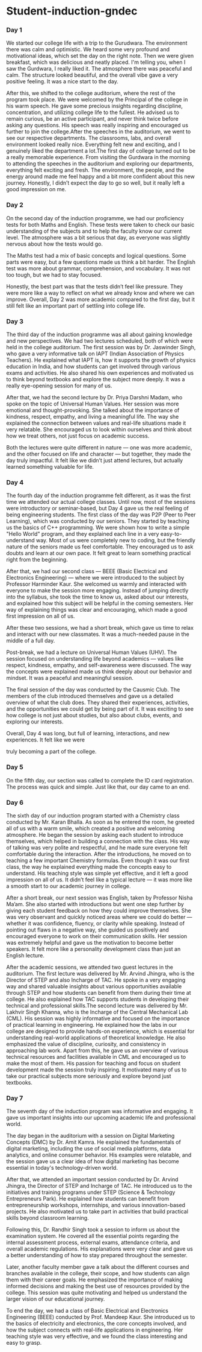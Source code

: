 # Student-induction-gndec
### Day 1

We started our college life with a trip to the Gurudwara. The environment there was calm and optimistic. We heard some very profound and motivational ideas, which set the day on the right note. Then we were given breakfast, which was delicious and neatly placed.
I'm telling you, when I saw the Gurdwara, I really liked it. The atmosphere there was peaceful and calm. The structure looked beautiful, and the overall vibe gave a very positive feeling. It was a nice start to the day.

After this, we shifted to the college auditorium, where the rest of the program took place. We were welcomed by the Principal of the college in his warm speech. He gave some precious insights regarding discipline, concentration, and utilizing college life to the fullest. He advised us to remain curious, be an active participant, and never think twice before asking any questions. His speech was really inspiring and encouraged us further to join the college.After the speeches in the auditorium, we went to see our respective departments. The classrooms, labs, and overall environment looked really nice. Everything felt new and exciting, and I genuinely liked the department a lot.The first day of college turned out to be a really memorable experience. From visiting the Gurdwara in the morning to attending the speeches in the auditorium and exploring our departments, everything felt exciting and fresh. The environment, the people, and the energy around made me feel happy and a bit more confident about this new journey. Honestly, I didn’t expect the day to go so well, but it really left a good impression on me.

### Day 2

On the second day of the induction programme, we had our proficiency tests for both Maths and English. These tests were taken to check our basic understanding of the subjects and to help the faculty know our current level. The atmosphere was a bit serious that day, as everyone was slightly nervous about how the tests would go.

The Maths test had a mix of basic concepts and logical questions. Some parts were easy, but a few questions made us think a bit harder. The English test was more about grammar, comprehension, and vocabulary. It was not too tough, but we had to stay focused.

Honestly, the best part was that the tests didn’t feel like pressure. They were more like a way to reflect on what we already know and where we can improve. Overall, Day 2 was more academic compared to the first day, but it still felt like an important part of settling into college life.

### Day 3

The third day of the induction programme was all about gaining knowledge and new perspectives. We had two lectures scheduled, both of which were held in the college auditorium. The first session was by Dr. Jaswinder Singh, who gave a very informative talk on IAPT (Indian Association of Physics Teachers). He explained what IAPT is, how it supports the growth of physics education in India, and how students can get involved through various exams and activities. He also shared his own experiences and motivated us to think beyond textbooks and explore the subject more deeply. It was a really eye-opening session for many of us.

After that, we had the second lecture by Dr. Priya Darshni Madam, who spoke on the topic of Universal Human Values. Her session was more emotional and thought-provoking. She talked about the importance of kindness, respect, empathy, and living a meaningful life. The way she explained the connection between values and real-life situations made it very relatable. She encouraged us to look within ourselves and think about how we treat others, not just focus on academic success.

Both the lectures were quite different in nature — one was more academic, and the other focused on life and character — but together, they made the day truly impactful. It felt like we didn’t just attend lectures, but actually learned something valuable for life.
### Day 4

The fourth day of the induction programme felt different, as it was the first time we attended our actual college classes. Until now, most of the sessions were introductory or seminar-based, but Day 4 gave us the real feeling of being engineering students. The first class of the day was P2P (Peer to Peer Learning), which was conducted by our seniors. They started by teaching us the basics of C++ programming. We were shown how to write a simple "Hello World" program, and they explained each line in a very easy-to-understand way. Most of us were completely new to coding, but the friendly nature of the seniors made us feel comfortable. They encouraged us to ask doubts and learn at our own pace. It felt great to learn something practical right from the beginning.

After that, we had our second class — BEEE (Basic Electrical and Electronics Engineering) — where we were introduced to the subject by Professor Harminder Kaur. She welcomed us warmly and interacted with everyone to make the session more engaging. Instead of jumping directly into the syllabus, she took the time to know us, asked about our interests, and explained how this subject will be helpful in the coming semesters. Her way of explaining things was clear and encouraging, which made a good first impression on all of us.

After these two sessions, we had a short break, which gave us time to relax and interact with our new classmates. It was a much-needed pause in the middle of a full day.

Post-break, we had a lecture on Universal Human Values (UHV). The session focused on understanding life beyond academics — values like respect, kindness, empathy, and self-awareness were discussed. The way the concepts were explained made us think deeply about our behavior and mindset. It was a peaceful and meaningful session.

The final session of the day was conducted by the Causmic Club. The members of the club introduced themselves and gave us a detailed overview of what the club does. They shared their experiences, activities, and the opportunities we could get by being part of it. It was exciting to see how college is not just about studies, but also about clubs, events, and exploring our interests.

Overall, Day 4 was long, but full of learning, interactions, and new experiences. It felt like we were 

truly becoming a part of the college.


### Day 5
On the fifth day, our section was called to complete the ID card registration. The process was quick and simple. Just like that, our day came to an end.


### Day 6

The sixth day of our induction program started with a Chemistry class conducted by Mr. Karan Bhalla. As soon as he entered the room, he greeted all of us with a warm smile, which created a positive and welcoming atmosphere. He began the session by asking each student to introduce themselves, which helped in building a connection with the class. His way of talking was very polite and respectful, and he made sure everyone felt comfortable during the interaction. After the introductions, he moved on to teaching a few important Chemistry formulas. Even though it was our first class, the way he explained everything made the concepts easy to understand. His teaching style was simple yet effective, and it left a good impression on all of us. It didn’t feel like a typical lecture — it was more like a smooth start to our academic journey in college.

After a short break, our next session was English, taken by Professor Nisha Ma’am. She also started with introductions but went one step further by giving each student feedback on how they could improve themselves. She was very observant and quickly noticed areas where we could do better — whether it was confidence, fluency, or clarity while speaking. Instead of pointing out flaws in a negative way, she guided us positively and encouraged everyone to work on their communication skills. Her session was extremely helpful and gave us the motivation to become better speakers. It felt more like a personality development class than just an English lecture.

After the academic sessions, we attended two guest lectures in the auditorium. The first lecture was delivered by Mr. Arvind Jhingra, who is the Director of STEP and also Incharge of TAC. He spoke in a very engaging way and shared valuable insights about various opportunities available through STEP and how students can benefit from them during their time at college. He also explained how TAC supports students in developing their technical and professional skills.The second lecture was delivered by Mr. Lakhvir Singh Khanna, who is the Incharge of the Central Mechanical Lab (CML). His session was highly informative and focused on the importance of practical learning in engineering. He explained how the labs in our college are designed to provide hands-on experience, which is essential for understanding real-world applications of theoretical knowledge. He also emphasized the value of discipline, curiosity, and consistency in approaching lab work. Apart from this, he gave us an overview of various technical resources and facilities available in CML and encouraged us to make the most of them. His passion for teaching and focus on student development made the session truly inspiring. It motivated many of us to take our practical subjects more seriously and explore beyond just textbooks.


### Day 7

The seventh day of the induction program was informative and engaging. It gave us important insights into our upcoming academic life and professional world.

The day began in the auditorium with a session on Digital Marketing Concepts (DMC) by Dr. Amit Kamra. He explained the fundamentals of digital marketing, including the use of social media platforms, data analytics, and online consumer behavior. His examples were relatable, and the session gave us a clear idea of how digital marketing has become essential in today's technology-driven world.

After that, we attended an important session conducted by Dr. Arvind Jhingra, the Director of STEP and Incharge of TAC. He introduced us to the initiatives and training programs under STEP (Science & Technology Entrepreneurs Park). He explained how students can benefit from entrepreneurship workshops, internships, and various innovation-based projects. He also motivated us to take part in activities that build practical skills beyond classroom learning.

Following this, Dr. Randhir Singh took a session to inform us about the examination system. He covered all the essential points regarding the internal assessment process, external exams, attendance criteria, and overall academic regulations. His explanations were very clear and gave us a better understanding of how to stay prepared throughout the semester.

Later, another faculty member gave a talk about the different courses and branches available in the college, their scope, and how students can align them with their career goals. He emphasized the importance of making informed decisions and making the best use of resources provided by the college. This session was quite motivating and helped us understand the larger vision of our educational journey.

To end the day, we had a class of Basic Electrical and Electronics Engineering (BEEE) conducted by Prof. Mandeep Kaur. She introduced us to the basics of electricity and electronics, the core concepts involved, and how the subject connects with real-life applications in engineering. Her teaching style was very effective, and we found the class interesting and easy to grasp.


